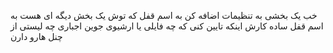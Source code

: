 خب یک  بخشی به تنظیمات اضافه کن به اسم قفل 
که توش یک بخش دیگه ای هست به اسم قفل  ساده
کارش اینکه تایین کنی که چه فایلی یا ارشیوی جوین اجباری چه لیستی از چنل هارو دارن 